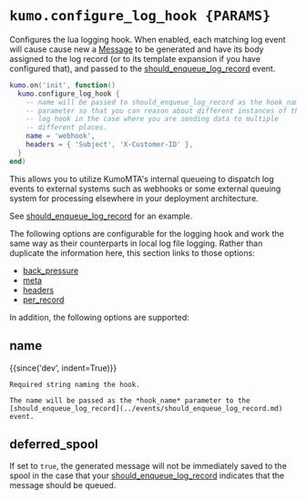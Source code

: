 # `kumo.configure_log_hook {PARAMS}`

Configures the lua logging hook. When enabled, each matching log event will
cause cause new a [Message](../message/index.md) to be generated and have its body
assigned to the log record (or to its template expansion if you have configured
that), and passed to the
[should_enqueue_log_record](../events/should_enqueue_log_record.md) event.

```lua
kumo.on('init', function()
  kumo.configure_log_hook {
    -- name will be passed to should_enqueue_log_record as the hook_name
    -- parameter so that you can reason about different instances of the
    -- log hook in the case where you are sending data to multiple
    -- different places.
    name = 'webhook',
    headers = { 'Subject', 'X-Customer-ID' },
  }
end)
```

This allows you to utilize KumoMTA's internal queueing to dispatch log events
to external systems such as webhooks or some external queuing system for
processing elsewhere in your deployment architecture.

See [should_enqueue_log_record](../events/should_enqueue_log_record.md) for an example.

The following options are configurable for the logging hook and work the same
way as their counterparts in local log file logging. Rather than duplicate the
information here, this section links to those options:

* [back_pressure](configure_local_logs.md#back_pressure)
* [meta](configure_local_logs.md#meta)
* [headers](configure_local_logs.md#headers)
* [per_record](configure_local_logs.md#per_record)

In addition, the following options are supported:

## name

{{since('dev', indent=True)}}

    Required string naming the hook.

    The name will be passed as the *hook_name* parameter to the
    [should_enqueue_log_record](../events/should_enqueue_log_record.md) event.

## deferred_spool

If set to `true`, the generated message will not be immediately saved to the
spool in the case that your
[should_enqueue_log_record](../events/should_enqueue_log_record.md) indicates
that the message should be queued.
